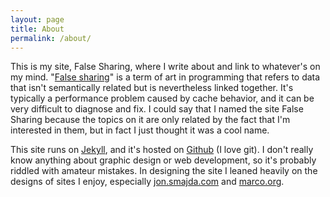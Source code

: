 ```yaml
---
layout: page
title: About
permalink: /about/
---
```


This is my site, False Sharing, where I write about and link to
whatever's on my mind. "[False sharing][]" is a term of art in programming
that refers to data that isn't semantically related but is nevertheless
linked together. It's typically a performance problem caused by cache
behavior, and it can be very difficult to diagnose and fix. I could say
that I named the site False Sharing because the topics on it are only
related by the fact that I'm interested in them, but in fact I just
thought it was a cool name.

This site runs on [Jekyll][], and it's hosted on [Github][] (I love git). I don't really know anything about graphic design or web development, so it's probably riddled with amateur mistakes. In designing the site I leaned heavily on the designs of sites I enjoy, especially [jon.smajda.com](http://jon.smajda.com) and
[marco.org](http://marco.org).

[False sharing]: http://en.wikipedia.org/wiki/False_sharing
[Jekyll]: http://jekyllrb.com/ "Jekyll"
[Github]: http://github.com/
